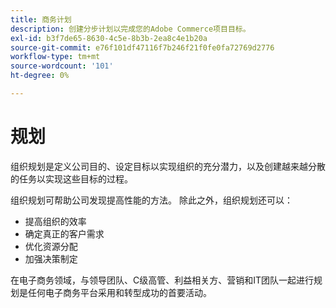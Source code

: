 ```yaml
---
title: 商务计划
description: 创建分步计划以完成您的Adobe Commerce项目目标。
exl-id: b3f7de65-8630-4c5e-8b3b-2ea8c4e1b20a
source-git-commit: e76f101df47116f7b246f21f0fe0fa72769d2776
workflow-type: tm+mt
source-wordcount: '101'
ht-degree: 0%

---
```


# 规划

组织规划是定义公司目的、设定目标以实现组织的充分潜力，以及创建越来越分散的任务以实现这些目标的过程。

组织规划可帮助公司发现提高性能的方法。 除此之外，组织规划还可以：&#x200B;

- 提高组织的效率&#x200B;
- 确定真正的客户需&#x200B;求
- 优化资源分&#x200B;配
- 加强决策制&#x200B;定

在电子商务领域，与领导团队、C级高管、利益相关方、营销和IT团队一起进行规划是任何电子商务平台采用和转型成功的首要活动。

